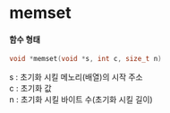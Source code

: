 # memset

#### 함수 형태
```c
void *memset(void *s, int c, size_t n)
```
s : 초기화 시킬 메노리(배열)의 시작 주소<br/>
c : 초기화 값<br/>
n : 초기화 시킬 바이트 수(초기화 시킬 길이)

